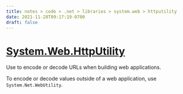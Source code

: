 ```yaml
---
title: notes > code > .net > libraries > system.web > httputility
date: 2021-11-28T09:17:19-0700
draft: false
---
```

# [System.Web.HttpUtility](https://docs.microsoft.com/en-us/dotnet/api/system.web.httputility?view=net-6.0)
Use to encode or decode URLs when building web applications.

To encode or decode values outside of a web application, use `System.Net.WebUtility`.